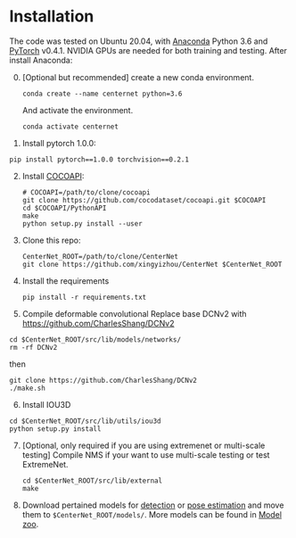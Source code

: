 # Installation

The code was tested on Ubuntu 20.04, with [Anaconda](https://www.anaconda.com/download) Python 3.6 and [PyTorch]((http://pytorch.org/)) v0.4.1. NVIDIA GPUs are needed for both training and testing.
After install Anaconda:

0. [Optional but recommended] create a new conda environment. 

    ~~~
    conda create --name centernet python=3.6
    ~~~
    And activate the environment.
    
    ~~~
    conda activate centernet
    ~~~

1. Install pytorch 1.0.0:

```
pip install pytorch==1.0.0 torchvision==0.2.1
```
     
2. Install [COCOAPI](https://github.com/cocodataset/cocoapi):

    ~~~
    # COCOAPI=/path/to/clone/cocoapi
    git clone https://github.com/cocodataset/cocoapi.git $COCOAPI
    cd $COCOAPI/PythonAPI
    make
    python setup.py install --user
    ~~~

3. Clone this repo:

    ~~~
    CenterNet_ROOT=/path/to/clone/CenterNet
    git clone https://github.com/xingyizhou/CenterNet $CenterNet_ROOT
    ~~~


4. Install the requirements

    ~~~
    pip install -r requirements.txt
    ~~~
    
    
5. Compile deformable convolutional
Replace base DCNv2 with https://github.com/CharlesShang/DCNv2
```
cd $CenterNet_ROOT/src/lib/models/networks/
rm -rf DCNv2
```
then
```
git clone https://github.com/CharlesShang/DCNv2
./make.sh
```

6. Install IOU3D
```
cd $CenterNet_ROOT/src/lib/utils/iou3d
python setup.py install
```
7. [Optional, only required if you are using extremenet or multi-scale testing] Compile NMS if your want to use multi-scale testing or test ExtremeNet.

    ~~~
    cd $CenterNet_ROOT/src/lib/external
    make
    ~~~

8. Download pertained models for [detection]() or [pose estimation]() and move them to `$CenterNet_ROOT/models/`. More models can be found in [Model zoo](MODEL_ZOO.md).
